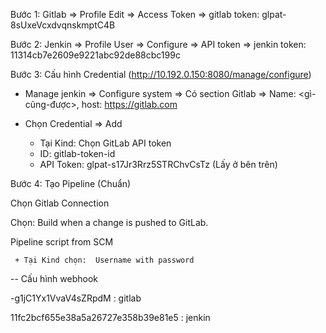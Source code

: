 
Bước 1: Gitlab => Profile Edit => Access Token => gitlab token: glpat-8sUxeVcxdvqnskmptC4B

Bước 2: Jenkin => Profile User => Configure => API token => jenkin token: 11314cb7e2609e9221abc92de88cbc199c

Bước 3: Cấu hình Credential (http://10.192.0.150:8080/manage/configure)
- Manage jenkin => Configure system => Có section Gitlab => Name: <gì-cũng-được>, host: https://gitlab.com

- Chọn Credential => Add
     + Tại Kind: Chọn GitLab API token
     + ID: gitlab-token-id
     + API Token: glpat-s17Jr3Rrz5STRChvCsTz (Lấy ở bên trên)

Bước 4: Tạo Pipeline (Chuẩn)

Chọn Gitlab Connection

Chọn: Build when a change is pushed to GitLab. 


Pipeline script from SCM

     + Tại Kind chọn:  Username with password

-- Cấu hình webhook

-g1jC1Yx1VvaV4sZRpdM  : gitlab

11fc2bcf655e38a5a26727e358b39e81e5   : jenkin